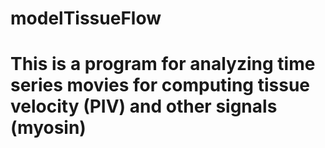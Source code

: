 # modelTissueFlow

# This is a program for analyzing time series movies for computing tissue velocity (PIV) and other signals (myosin)
